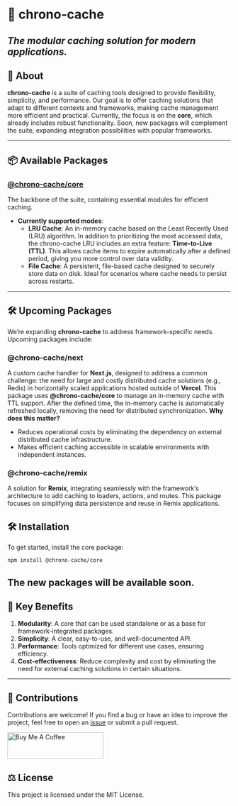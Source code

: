 # 🚀 **chrono-cache**

## _The modular caching solution for modern applications._

## 📖 About

**chrono-cache** is a suite of caching tools designed to provide flexibility, simplicity, and performance. Our goal is to offer caching solutions that adapt to different contexts and frameworks, making cache management more efficient and practical.
Currently, the focus is on the **core**, which already includes robust functionality. Soon, new packages will complement the suite, expanding integration possibilities with popular frameworks.

---

## 📦 Available Packages

### [**@chrono-cache/core**](./packages/core/README.md)

The backbone of the suite, containing essential modules for efficient caching.

- **Currently supported modes**:
  - **LRU Cache**: An in-memory cache based on the Least Recently Used (LRU) algorithm. In addition to prioritizing the most accessed data, the chrono-cache LRU includes an extra feature: **Time-to-Live (TTL)**. This allows cache items to expire automatically after a defined period, giving you more control over data validity.
  - **File Cache**: A persistent, file-based cache designed to securely store data on disk. Ideal for scenarios where cache needs to persist across restarts.

---

## 🛠 Upcoming Packages

We’re expanding **chrono-cache** to address framework-specific needs. Upcoming packages include:

### **@chrono-cache/next**

A custom cache handler for **Next.js**, designed to address a common challenge: the need for large and costly distributed cache solutions (e.g., Redis) in horizontally scaled applications hosted outside of **Vercel**.
This package uses **@chrono-cache/core** to manage an in-memory cache with TTL support. After the defined time, the in-memory cache is automatically refreshed locally, removing the need for distributed synchronization.
**Why does this matter?**

- Reduces operational costs by eliminating the dependency on external distributed cache infrastructure.
- Makes efficient caching accessible in scalable environments with independent instances.

### **@chrono-cache/remix**

A solution for **Remix**, integrating seamlessly with the framework’s architecture to add caching to loaders, actions, and routes. This package focuses on simplifying data persistence and reuse in Remix applications.

## 🛠 Installation

To get started, install the core package:

```bash
npm install @chrono-cache/core
```

## The new packages will be available soon.

## 🌟 Key Benefits

1. **Modularity**: A core that can be used standalone or as a base for framework-integrated packages.
2. **Simplicity**: A clear, easy-to-use, and well-documented API.
3. **Performance**: Tools optimized for different use cases, ensuring efficiency.
4. **Cost-effectiveness**: Reduce complexity and cost by eliminating the need for external caching solutions in certain situations.

---

## 🤝 Contributions

Contributions are welcome! If you find a bug or have an idea to improve the project, feel free to open an [issue](https://github.com/LeandroCesarr/chrono-cache/issues) or submit a pull request.

<a href="https://www.buymeacoffee.com/Astronaut4" target="_blank"><img src="https://cdn.buymeacoffee.com/buttons/v2/default-blue.png" alt="Buy Me A Coffee" style="height: 60px !important;width: 217px !important;" ></a>


## ⚖️ License
This project is licensed under the MIT License.
